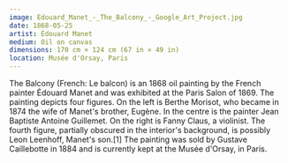 ```yaml
---
image: Edouard_Manet_-_The_Balcony_-_Google_Art_Project.jpg
date: 1868-05-25
artist:	Édouard Manet
medium:	Oil on canvas
dimensions: 170 cm × 124 cm (67 in × 49 in)
location: Musée d'Orsay, Paris
---
```


The Balcony (French: Le balcon) is an 1868 oil painting by the French painter Édouard Manet and was exhibited at the Paris Salon of 1869. The painting depicts four figures. On the left is Berthe Morisot, who became in 1874 the wife of Manet's brother, Eugène. In the centre is the painter Jean Baptiste Antoine Guillemet. On the right is Fanny Claus, a violinist. The fourth figure, partially obscured in the interior's background, is possibly Leon Leenhoff, Manet's son.[1] The painting was sold by Gustave Caillebotte in 1884 and is currently kept at the Musée d'Orsay, in Paris.